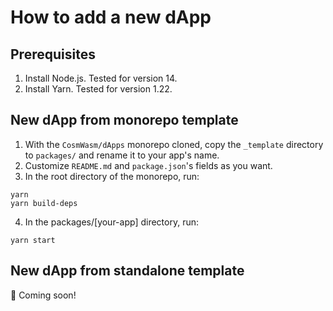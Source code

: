 # How to add a new dApp

## Prerequisites

1. Install Node.js. Tested for version 14.
2. Install Yarn. Tested for version 1.22.

## New dApp from monorepo template

1. With the `CosmWasm/dApps` monorepo cloned, copy the `_template` directory to `packages/` and rename it to your app's name.
2. Customize `README.md` and `package.json`'s fields as you want.
3. In the root directory of the monorepo, run:

```shell
yarn
yarn build-deps
```

4. In the packages/[your-app] directory, run:

```shell
yarn start
```

## New dApp from standalone template

👷 Coming soon!
